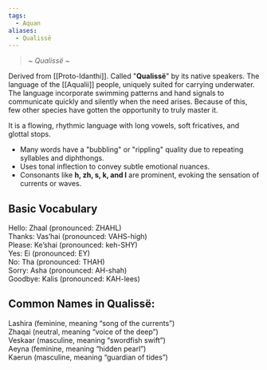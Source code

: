 ```yaml
---
tags:
  - Aquan
aliases:
  - Qualissë
---
```

> ~ *Qualissë* ~

Derived from [[Proto-Idanthi]]. Called "**Qualissë**" by its native speakers.
The language of the [[Aqualii]] people, uniquely suited for carrying underwater. The language incorporate swimming patterns and hand signals to communicate quickly and silently when the need arises. Because of this, few other species have gotten the opportunity to truly master it.

It is a flowing, rhythmic language with long vowels, soft fricatives, and glottal stops.

- Many words have a "bubbling" or "rippling" quality due to repeating syllables and diphthongs.
- Uses tonal inflection to convey subtle emotional nuances.
- Consonants like **h, zh, s, k, and l** are prominent, evoking the sensation of currents or waves.

## Basic Vocabulary  
Hello: Zhaal (pronounced: ZHAHL)  
Thanks: Vas’hai (pronounced: VAHS-high)  
Please: Ke’shai (pronounced: keh-SHY)  
Yes: Ei (pronounced: EY)  
No: Tha (pronounced: THAH)  
Sorry: Asha (pronounced: AH-shah)  
Goodbye: Kalis (pronounced: KAH-lees)  
  
## Common Names in Qualissë:  
Lashira (feminine, meaning “song of the currents”)  
Zhaqai (neutral, meaning “voice of the deep”)  
Veskaar (masculine, meaning “swordfish swift”)  
Aeyna (feminine, meaning “hidden pearl”)  
Kaerun (masculine, meaning “guardian of tides”)
